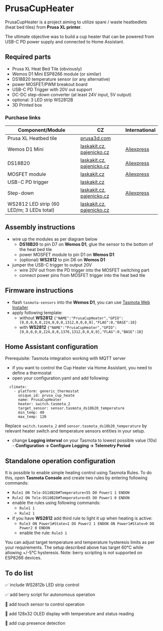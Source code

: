 # PrusaCupHeater

PrusaCupHeater is a project aiming to utilize spare / waste heatbedlets (heat bed tiles) from **Prusa XL printer**. 

The ultimate objective was to build a cup heater that can be powered from USB-C PD power supply and connected to Home Assistant. 

## Required parts

* Prusa XL Heat Bed Tile (obviously)
* Wemos D1 Mini ESP8266 module (or similar)
* DS18B20 temperature sensor (or any alternative)
* power MOSFET/PWM breakout board
* USB-C PD Trigger with 20V out support
* DC-DC step-down converter (at least 24V input, 5V output)
* optional: 3 LED strip WS2812B
* 3D Printed box

### Purchase links

| Component/Module | CZ | International |
| --- | --- | --- |
|Prusa XL Heatbed tile|[prusa3d.com](https://www.prusa3d.com/cs/produkt/heatbed-tile/)||
|Wemos D1 Mini| [laskakit.cz](https://www.laskakit.cz/wemos-d1-mini-esp8266-wifi-modul/), [pajenicko.cz](https://pajenicko.cz/wemos-d1-mini-wifi-esp8266-esp-12f-microusb) | [Aliexpress](https://www.aliexpress.com/item/1005006473868001.html)|
|DS18B20|[laskakit.cz](https://www.laskakit.cz/dallas-digitalni-cidlo-teploty-ds18b20--to-92/), [pajenicko.cz](https://pajenicko.cz/digitalni-cidlo-teploty-dallas-ds18b20) | [Aliexpress](https://www.aliexpress.com/item/1005006105455874.html)|
|MOSFET module|[laskakit.cz](https://www.laskakit.cz/pwm-mosfet-modul-d4184--40vdc-50a/)|[Aliexpress](https://www.aliexpress.com/item/1005004768394186.html)|
|USB-C PD trigger|[laskakit.cz](https://www.laskakit.cz/laskakit-usb-c-pd-ch224k-prepinac-napajeciho-napeti/)||
|Step-down|[laskakit.cz](https://www.laskakit.cz/mikro-step-down-menic--nastavitelny/), [pajenicko.cz](https://pajenicko.cz/miniaturni-menic-napeti-step-down-4-dot-5v-24v-na-0-dot-8v17v-az-3a)|[Aliexpress](https://www.aliexpress.com/item/32807048132.html)|
|WS2812 LED strip (60 LED/m; 3 LEDs total) |[laskakit.cz](https://www.laskakit.cz/led-pasek-neopixel-ws2812b-60led-m-ip65-5m-cerny/), [pajenicko.cz](https://pajenicko.cz/inteligentni-rgb-led-pasek-1m-ws2812-neopixel-60led-m-18w-m)||



## Assembly instructions
- wire up the modules as per diagram below
  - **DS18B20** to pin D7 on **Wemos D1**, glue the sensor to the bottom of the heat bed tile  
  - power MOSFET module to pin D1 on **Wemos D1**
  - (optional) **WS2812** to pin D6 on **Wemos D1** 
- jumper the USB-C trigger to output 20V
  - wire 20V out from the PD trigger into the MOSFET switching part
  - connect power pins from MOSFET trigger into the heat bed tile


## Firmware instructions
- flash `tasmota-sensors` into the **Wemos D1**, you can use [Tasmota Web Installer](https://tasmota.github.io/install/)
- apply following template:
  - without **WS2812** `{"NAME":"PrusaCupHeater","GPIO":[0,0,0,0,0,224,0,0,0,1312,0,0,0,0],"FLAG":0,"BASE":18}`
  - with **WS2812** `{"NAME":"PrusaCupHeater","GPIO":[0,0,0,0,0,224,0,0,1376,1312,0,0,0,0],"FLAG":0,"BASE":18}`

## Home Assistant configuration
Prerequisite: Tasmota integration working with MQTT server
- if you want to control the Cup Heater via Home Assistant, you need to define a thermostat
- open your configuration.yaml and add following:
```
  climate:
    - platform: generic_thermostat
      unique_id: prusa_cup_heate
      name: PrusaCupHeater
      heater: switch.tasmota_2
      target_sensor: sensor.tasmota_ds18b20_temperature
      min_temp: 40
      max_temp: 120
```
Replace `switch.tasmota_2` and `sensor.tasmota_ds18b20_temperature` by relevant heater switch and temperature sensors entities in your setup. 
- change **Logging interval** on your Tasmota to lowest possible value (10s) - **Configuration -> Configure Logging -> Telemetry Period**


## Standalone operation configuration
It is possible to enable simple heating control using Tasmota Rules. To do this, open **Tasmota Console** and create two rules by entering following commands:
  - `Rule1 ON Tele-DS18B20#Temperature<55 DO Power1 1 ENDON`
  - `Rule2 ON Tele-DS18B20#Temperature>65 DO Power1 0 ENDON`
- enable the rules using following commands:
  - `Rule1 1`
  - `Rule2 1`
- if you have **WS2812** add third rule to light it up when heating is active:
  - `Rule3 ON Power1#State=1 DO Power2 1 ENDON ON Power1#State=0 DO Power2 0 ENDON`
  - enable the rule: `Rule3 1`

You can adjust target temperature and temperature hysteresis limits as per your requirements. The setup described above has target 60°C while allowing +/-5°C hysteresis.
Note: berry scripting is not supported on ESP8266 devices.

## To do list
✅ include WS2812b LED strip control

✅ add berry script for autonomous operation

🔲 add touch sensor to control operation

🔲 add 128x32 OLED display with temperature and status reading

🔲 add cup presence detection
